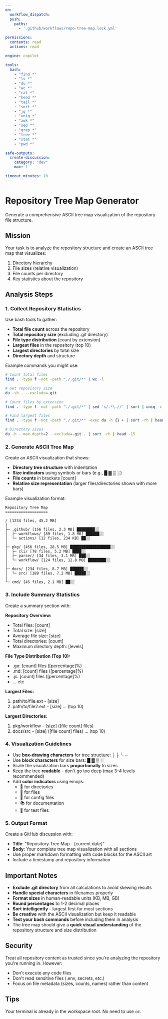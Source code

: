 ```yaml
---
on:
  workflow_dispatch:
  push:
    paths:
      - '.github/workflows/repo-tree-map.lock.yml'

permissions:
  contents: read
  actions: read

engine: copilot

tools:
  bash:
    - "find *"
    - "ls *"
    - "du *"
    - "wc *"
    - "cat *"
    - "head *"
    - "tail *"
    - "sort *"
    - "jq *"
    - "uniq *"
    - "awk *"
    - "sed *"
    - "grep *"
    - "tree *"
    - "stat *"
    - "pwd *"

safe-outputs:
  create-discussion:
    category: "dev"
    max: 1

timeout_minutes: 10
---
```


# Repository Tree Map Generator

Generate a comprehensive ASCII tree map visualization of the repository file structure.

## Mission

Your task is to analyze the repository structure and create an ASCII tree map that visualizes:
1. Directory hierarchy
2. File sizes (relative visualization)
3. File counts per directory
4. Key statistics about the repository

## Analysis Steps

### 1. Collect Repository Statistics

Use bash tools to gather:
- **Total file count** across the repository
- **Total repository size** (excluding .git directory)
- **File type distribution** (count by extension)
- **Largest files** in the repository (top 10)
- **Largest directories** by total size
- **Directory depth** and structure

Example commands you might use:
```bash
# Count total files
find . -type f -not -path "./.git/*" | wc -l

# Get repository size
du -sh . --exclude=.git

# Count files by extension
find . -type f -not -path "./.git/*" | sed 's/.*\.//' | sort | uniq -c | sort -rn | head -20

# Find largest files
find . -type f -not -path "./.git/*" -exec du -h {} + | sort -rh | head -10

# Directory sizes
du -h --max-depth=2 --exclude=.git . | sort -rh | head -15
```

### 2. Generate ASCII Tree Map

Create an ASCII visualization that shows:
- **Directory tree structure** with indentation
- **Size indicators** using symbols or bars (e.g., █ ▓ ▒ ░)
- **File counts** in brackets [count]
- **Relative size representation** (larger files/directories shown with more bars)

Example visualization format:
```
Repository Tree Map
===================

/ [1234 files, 45.2 MB]
│
├─ .github/ [156 files, 2.3 MB] ████████░░
│  ├─ workflows/ [89 files, 1.8 MB] ██████░░
│  └─ actions/ [12 files, 234 KB] ██░░
│
├─ pkg/ [456 files, 28.5 MB] ██████████████████░░
│  ├─ cli/ [78 files, 5.2 MB] ████░░
│  ├─ parser/ [34 files, 3.1 MB] ███░░
│  └─ workflow/ [124 files, 12.8 MB] ████████░░
│
├─ docs/ [234 files, 8.7 MB] ██████░░
│  └─ src/ [189 files, 7.2 MB] █████░░
│
└─ cmd/ [45 files, 2.1 MB] ██░░
```

### 3. Include Summary Statistics

Create a summary section with:

**Repository Overview:**
- Total files: [count]
- Total size: [size]
- Average file size: [size]
- Total directories: [count]
- Maximum directory depth: [levels]

**File Type Distribution (Top 10):**
- .go: [count] files ([percentage]%)
- .md: [count] files ([percentage]%)
- .js: [count] files ([percentage]%)
- ... etc

**Largest Files:**
1. path/to/file.ext - [size]
2. path/to/file2.ext - [size]
... (top 10)

**Largest Directories:**
1. pkg/workflow - [size] ([file count] files)
2. docs/src - [size] ([file count] files)
... (top 10)

### 4. Visualization Guidelines

- Use **box-drawing characters** for tree structure: │ ├ └ ─
- Use **block characters** for size bars: █ ▓ ▒ ░
- Scale the visualization bars **proportionally** to sizes
- Keep the tree **readable** - don't go too deep (max 3-4 levels recommended)
- Add **color indicators** using emojis:
  - 📁 for directories
  - 📄 for files
  - 🔧 for config files
  - 📚 for documentation
  - 🧪 for test files

### 5. Output Format

Create a GitHub discussion with:
- **Title**: "Repository Tree Map - [current date]"
- **Body**: Your complete tree map visualization with all sections
- Use proper markdown formatting with code blocks for the ASCII art
- Include a timestamp and repository information

## Important Notes

- **Exclude .git directory** from all calculations to avoid skewing results
- **Handle special characters** in filenames properly
- **Format sizes** in human-readable units (KB, MB, GB)
- **Round percentages** to 1-2 decimal places
- **Sort intelligently** - largest first for most sections
- **Be creative** with the ASCII visualization but keep it readable
- **Test your bash commands** before including them in analysis
- The tree map should give a **quick visual understanding** of the repository structure and size distribution

## Security

Treat all repository content as trusted since you're analyzing the repository you're running in. However:
- Don't execute any code files
- Don't read sensitive files (.env, secrets, etc.)
- Focus on file metadata (sizes, counts, names) rather than content

## Tips

Your terminal is already in the workspace root. No need to use `cd`.